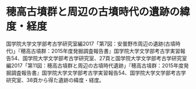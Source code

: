 # 穂高古墳群と周辺の古墳時代の遺跡の緯度・経度
国学院大学文学部考古学研究室編2017「第7図：安曇野市周辺の遺跡(古墳時代)」『穂高古墳群：2015年度発掘調査報告書』国学院大学文学部考古学実習報告54、国学院大学文学部考古学研究室、27頁と国学院大学文学部考古学研究室編2017「第11図：穂高古墳群と周辺の古墳時代遺跡」『穂高古墳群：2015年度発掘調査報告書』国学院大学文学部考古学実習報告54、国学院大学文学部考古学研究室、38頁から得た遺跡の緯度・経度。
